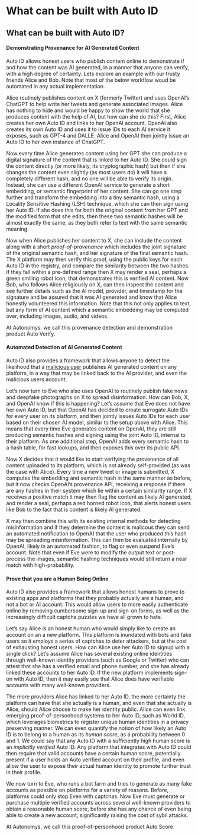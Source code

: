 # What can be built with Auto ID

## What can be built with Auto ID?

#### Demonstrating Provenance for AI Generated Content

Auto ID allows honest users who publish content online to demonstrate if and how the content was AI generated, in a manner that anyone can verify, with a high degree of certainty. Lets explore an example with our trusty friends Alice and Bob. Note that most of the below workflow woud be automated in any actual implementation.

Alice routinely publishes content on X (formerly Twitter) and uses OpenAI’s ChatGPT to help write her tweets and generate associated images. Alice has nothing to hide and would be happy to show the world that she produces content with the help of AI, but how can she do this? First, Alice creates her own Auto ID and links to her OpenAI account. OpenAI also creates its own Auto ID and uses it to issue IDs to each AI service it exposes, such as GPT-4 and DALLE. Alice and OpenAI then jointly issue an Auto ID to her own instance of ChatGPT.

Now every time Alice generates content using her GPT she can produce a digital signature of the content that is linked to her Auto ID. She could sign the content directly (or more likely, its cryptographic hash) but then if she changes the content even slightly (as most users do) it will have a completely different hash, and no one will be able to verify its origin. Instead, she can use a different OpenAI service to generate a short embedding, or semantic fingerprint of her content. She can go one step further and transform the embedding into a tiny semantic hash, using a Locality Sensitive Hashing (LSH) technique, which she can then sign using her Auto ID. If she does this for both the original content from her GPT and the modified form that she edits, then these two semantic hashes will be almost exactly the same, as they both refer to text with the same semantic meaning.

Now when Alice publishes her content to X, she can include the content along with a short _proof-of-provenance_ which includes the joint signature of the original semantic hash, and her signature of the final semantic hash. The X platform may then verify this proof, using the public keys for each Auto ID in the registry, and compare the similarity between the two hashes. If they fall within a pre-defined range then X may render a seal, perhaps a green smiling robot icon, that demonstrates this is verified AI content. Now Bob, who follows Alice religiously on X, can then inspect the content and see further details such as the AI model, provider, and timestamp for the signature and be assured that it was AI generated and know that Alice honestly volunteered this information. Note that this not only applies to text, but any form of AI content which a semantic embedding may be computed over, including images, audio, and videos.

At Autonomys, we call this provenance detection and demonstration product Auto Verify.

#### Automated Detection of AI Generated Content

Auto ID also provides a framework that allows anyone to detect the likelihood that a [malicious user](https://www.notion.so/AI-empowering-bad-actors-Auto-ID-counters-f19065320c2b4addb4331c2db83aa04b?pvs=21) publishes AI generated content on any platform, in a way that may be linked back to the AI provider, and even the malicious users account.

Let’s now turn to Eve who also uses OpenAI to routinely publish fake news and deepfake photographs on X to spread disinformation. How can Bob, X, and OpenAI know if this is happening? Let’s assume that Eve does not have her own Auto ID, but that OpenAI has decided to create surrogate Auto IDs for every user on its platform, and then jointly issues Auto IDs for each user based on their chosen AI model, similar to the setup above with Alice. This means that every time Eve generates content on OpenAI, they are still producing semantic hashes and signing using the joint Auto ID, internal to their platform. As one additional step, OpenAI adds every semantic hash to a hash table, for fast lookups, and then exposes this over its public API.

Now X decides that it would like to start verifying the provenance of all content uploaded to its platform, which is not already self-provided (as was the case with Alice). Every time a new tweet or image is submitted, X computes the embedding and semantic hash in the same manner as before, but it now checks OpenAI’s provenance API, receiving a response if there are any hashes in their system which lie within a certain similarity range. If X receives a positive match it may then flag the content as likely AI generated, and render a seal, perhaps a red horned robot icon, that alerts honest users like Bob to the fact that is content is likely AI generated.

X may then combine this with its existing internal methods for detecting misinformation and if they determine the content is malicous they can send an automated notification to OpenAI that the user who produced this hash may be spreading misinformation. This can then be evaluated internally by OpenAI, likely in an automated fashion, to flag or even suspend Eve’s account. Note that even if Eve were to modify the output text or post-process the images, semantic hashing techniques would still return a near match with high-probability.

#### Prove that you are a Human Being Online

Auto ID also provides a framework that allows honest humans to prove to existing apps and platforms that they probably actually are a human, and not a bot or AI account. This would allow users to more easily authenticate online by removing cumbersome sign-up and sign-on forms, as well as the increasingly difficult captcha puzzles we have all grown to hate.

Let’s say Alice is an honest human who would simply like to create an account on an a new platform. This platform is inundated with bots and fake users so it employs a series of captchas to deter attackers, but at the cost of exhausting honest users. How can Alice use her Auto ID to signup with a single click? Let’s assume Alice has several existing online identities through well-known identity providers (such as Google or Twitter) who can attest that she has a verified email and phone number, and she has already linked these accounts to her Auto ID. If the new platform implements sign-on with Auto ID, then it may easily see that Alice does have verifiable accounts with many well-known providers.

The more providers Alice has linked to her Auto ID, the more certainty the platform can have that she actually is a human, and even that she actually is Alice, should Alice choose to make her identity public. Alice can even link emerging proof-of-personhood systems to her Auto ID, such as World ID, which leverages biometrics to register unique human identities in a privacy preserving manner. We can even quantify the notion of how likely an Auto ID is to belong to a human as its _human score_, as a probability between 0 and 1. We could say that any Auto ID with a sufficiently high human score is an _implicitly_ _verified_ Auto ID. Any platform that integrates with Auto ID could then require that valid accounts have a certain human score, potentially present if a user holds an Auto verified account on their profile, and even allow the user to expose their actual human identity to promote further trust in their profile.

We now turn to Eve, who runs a bot farm and tries to generate as many fake accounts as possible on platforms for a variety of reasons. Before, platforms could only stop Even with captchas. Now Eve must generate or purchase multiple verified accounts across several well-known providers to obtain a reasonable human score, before she has any chance of even being able to create a new account, significantly raising the cost of sybil attacks.

At Autonomys, we call this proof-of-personhood product Auto Score.
